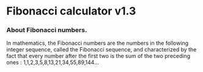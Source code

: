 # Fibonacci calculator v1.3
### About Fibonacci numbers.
In mathematics, the Fibonacci numbers are the numbers in the following integer sequence, called the Fibonacci sequence, and characterized by the fact that every number after the first two is the sum of the two preceding ones : 1,1,2,3,5,8,13,21,34,55,89,144...
